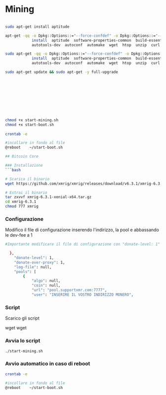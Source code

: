 # Mining

```bash

sudo apt-get install aptitude

apt-get -qq -o Dpkg::Options::="--force-confdef" -o Dpkg::Options::="--force-confold" -y 
            install  aptitude  software-properties-common  build-essential  libtool     
            autotools-dev  autoconf  automake  wget  htop  unzip  curl  git

sudo apt-get -qq -o Dpkg::Options::="--force-confdef" -o Dpkg::Options::="--force-confold" -y 
            install  aptitude  software-properties-common  build-essential  libtool  
            autotools-dev  autoconf  automake  wget  htop  unzip  curl  git

sudo apt-get update && sudo apt-get -y full-upgrade










chmod +x start-mining.sh 
chmod +x start-boot.sh 
    
crontab -e

#incollare in fondo al file
@reboot    ~/start-boot.sh

## Bitcoin Core

### Installazione
```bash

# Scarica il binario
wget https://github.com/xmrig/xmrig/releases/download/v6.3.1/xmrig-6.3.1-xenial-x64.tar.gz

# Estrai il binario
tar zxvvf xmrig-6.3.1-xenial-x64.tar.gz
cd xmrig-6.3.1
chmod 777 xmrig
```

### Configurazione
Modifico il file di configurazione inserendo l'indirizzo, la pool e abbassando le dev-fee a 1

```bash
#Importante modificare il file di configurazione con "donate-level: 1"

  },
    "donate-level": 1,
    "donate-over-proxy": 1,
    "log-file": null,
    "pools": [
        {
            "algo": null,
            "coin": null,
            "url": "pool.supportxmr.com:7777",
            "user": "INSERIRE IL VOSTRO INDIRIZZO MONERO",
```


### Script
Scarico gli script 

wget
wget


### Avvia lo script
```bash
./start-mining.sh
```

### Avvio automatico in caso di reboot
```bash
crontab -e

#incollare in fondo al file
@reboot    ~/start-boot.sh
```
